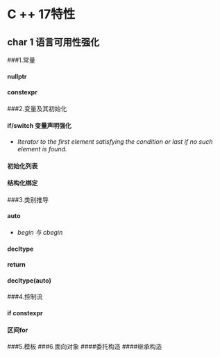 # C ++ 17特性
## char 1 语言可用性强化
###1.常量
#### nullptr
#### constexpr
###2.变量及其初始化
#### if/switch 变量声明强化
- *Iterator to the first element satisfying the condition or last if no such element is found.*
#### 初始化列表
#### 结构化绑定
###3.类别推导
#### auto
- *begin 与 cbegin*
#### decltype
#### return 
#### decltype(auto)
###4.控制流
#### if constexpr
#### 区间for
###5.模板
###6.面向对象
####委托构造
####继承构造
